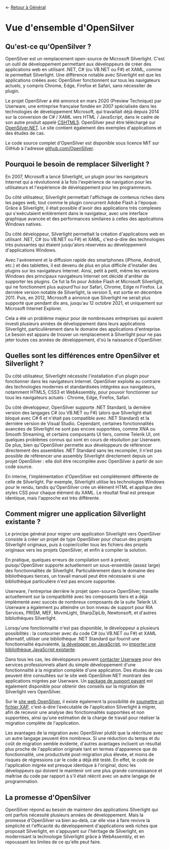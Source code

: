← [Retour à Général](/docs/9/1)

# Vue d'ensemble d'OpenSilver

## Qu'est-ce qu'OpenSilver ?

OpenSilver est un remplacement open-source de Microsoft Silverlight. C'est un outil de développement permettant aux développeurs de créer des applications web en utilisant .NET, C# (ou VB.NET ou F#) et XAML, comme le permettait Silverlight. Une différence notable avec Silverlight est que les applications créées avec OpenSilver fonctionnent sur tous les navigateurs actuels, y compris Chrome, Edge, Firefox et Safari, sans nécessiter de plugin.

Le projet OpenSilver a été annoncé en mars 2020 (Preview Technique) par Userware, une entreprise française fondée en 2007 spécialisée dans les technologies de développement Microsoft, qui travaillait déjà depuis 2014 sur la conversion de C# / XAML vers HTML / JavaScript, dans le cadre de son autre produit appelé [CSHTML5](http://cshtml5.com).
OpenSilver peut être téléchargé sur [OpenSilver.NET](https://OpenSilver.NET). Le site contient également des exemples d'applications et des études de cas.

Le code source complet d'OpenSilver est disponible sous licence MIT sur GitHub à l'adresse [github.com/OpenSilver](https://github.com/OpenSilver).

## Pourquoi le besoin de remplacer Silverlight ?

En 2007, Microsoft a lancé Silverlight, un plugin pour les navigateurs Internet qui a révolutionné à la fois l'expérience de navigation pour les utilisateurs et l'expérience de développement pour les programmeurs.

Du côté utilisateur, Silverlight permettait l'affichage de contenus riches dans les pages web, tout comme le plugin concurrent Adobe Flash à l'époque. Grâce à Silverlight, il était possible d'avoir des applications très complexes qui s'exécutaient entièrement dans le navigateur, avec une interface graphique avancée et des performances similaires à celles des applications Windows natives.

Du côté développeur, Silverlight permettait la création d'applications web en utilisant .NET, C# (ou VB.NET ou F#) et XAML, c'est-à-dire des technologies très puissantes qui étaient jusqu'alors réservées au développement d'applications Windows.

Avec l'avènement et la diffusion rapide des smartphones (iPhone, Android, etc.) et des tablettes, il est devenu de plus en plus difficile d'installer des plugins sur les navigateurs Internet. Ainsi, petit à petit, même les versions Windows des principaux navigateurs Internet ont décidé d'arrêter de supporter les plugins. Ce fut la fin pour Adobe Flash et Microsoft Silverlight, qui ne fonctionnent plus aujourd'hui sur Safari, Chrome, Edge ni Firefox. La dernière version notable de Silverlight, la version 5, est sortie en décembre 2011. Puis, en 2012, Microsoft a annoncé que Silverlight ne serait plus supporté que pendant dix ans, jusqu'au 12 octobre 2021, et uniquement sur Microsoft Internet Explorer.

Cela a été un problème majeur pour de nombreuses entreprises qui avaient investi plusieurs années de développement dans leurs applications Silverlight, particulièrement dans le domaine des applications d'entreprise. Le besoin est apparu de trouver un remplacement à Silverlight pour ne pas jeter toutes ces années de développement, d'où la naissance d'OpenSilver.

## Quelles sont les différences entre OpenSilver et Silverlight ?

Du côté utilisateur, Silverlight nécessite l'installation d'un plugin pour fonctionner dans les navigateurs Internet. OpenSilver exploite au contraire des technologies modernes et standardisées intégrées aux navigateurs, notamment HTML5, CSS3 et WebAssembly, pour pouvoir fonctionner sur tous les navigateurs actuels : Chrome, Edge, Firefox, Safari.

Du côté développeur, OpenSilver supporte .NET Standard, la dernière version des langages C# (ou VB.NET ou F#) (alors que Silverlight était bloqué avec C# 6 et n'était pas compatible avec .NET Standard) et la dernière version de Visual Studio. Cependant, certaines fonctionnalités avancées de Silverlight ne sont pas encore supportées, comme XNA ou Smooth Streaming, et certains composants UI tiers, comme Telerik UI, ont quelques problèmes connus qui sont en cours de résolution par Userware. De plus, bien qu'OpenSilver permette aux développeurs de référencer directement des assemblies .NET Standard sans les recompiler, il n'est pas possible de référencer une assembly Silverlight directement depuis un projet OpenSilver : elle doit être recompilée avec OpenSilver à partir de son code source.

En interne, l'implémentation d'OpenSilver est complètement différente de celle de Silverlight. Par exemple, Silverlight utilise les technologies Windows pour le rendu, tandis qu'OpenSilver crée un élément HTML et applique des styles CSS pour chaque élément du XAML. Le résultat final est presque identique, mais l'approche est très différente.

## Comment migrer une application Silverlight existante ?

Le principe général pour migrer une application Silverlight vers OpenSilver consiste à créer un projet de type OpenSilver pour chacun des projets Silverlight originaux, puis à copier/coller tous les fichiers des projets originaux vers les projets OpenSilver, et enfin à compiler la solution.

En pratique, quelques erreurs de compilation sont à prévoir, puisqu'OpenSilver supporte actuellement un sous-ensemble (assez large) des fonctionnalités de Silverlight. Particulièrement dans le domaine des bibliothèques tierces, un travail manuel peut être nécessaire si une bibliothèque particulière n'est pas encore supportée.

Userware, l'entreprise derrière le projet open-source OpenSilver, travaille actuellement sur la compatibilité avec les composants tiers et a déjà implémenté avec succès de nombreux composants de la suite Telerik UI. Userware a également pu atteindre un bon niveau de support pour RIA Services, PRISM, MEF, MvvmLight, SharpZipLib, Newtonsoft, et d'autres bibliothèques Silverlight.

Lorsqu'une fonctionnalité n'est pas disponible, le développeur a plusieurs possibilités : la contourner avec du code C# (ou VB.NET ou F#) et XAML alternatif, utiliser une bibliothèque .NET Standard qui fournit une fonctionnalité équivalente, [la développer en JavaScript](javascript-interop-and-libraries.md), ou [importer une bibliothèque JavaScript existante](javascript-interop-and-libraries.md#how-to-import-javascript-libraries).

Dans tous les cas, les développeurs peuvent [contacter Userware](https://www.opensilver.net/contact.aspx) pour des services professionnels allant du simple développement d'une fonctionnalité à la migration complète d'une application. Des études de cas peuvent être consultées sur le site web OpenSilver.NET montrant des applications migrées par Userware. Un [package de support payant](https://www.opensilver.net/links/migration-package.aspx) est également disponible pour obtenir des conseils sur la migration de Silverlight vers OpenSilver.

Sur le [site web OpenSilver](https://www.opensilver.net), il existe également la possibilité de [soumettre un fichier XAP](https://www.opensilver.net/migrate/upload-xap.aspx), c'est-à-dire l'exécutable de l'application Silverlight à migrer, afin de recevoir une analyse des fonctionnalités supportées et non supportées, ainsi qu'une estimation de la charge de travail pour réaliser la migration complète de l'application.

Les avantages de la migration avec OpenSilver plutôt que la réécriture avec un autre langage peuvent être nombreux. Si une réduction du temps et du coût de migration semble évidente, d'autres avantages incluent un résultat plus proche de l'application originale tant en termes d'apparence que de fonctionnalité, une productivité post-migration plus élevée, et moins de risques de régressions car le code a déjà été testé. En effet, le code de l'application migrée est presque identique à l'original, donc les développeurs qui doivent le maintenir ont une plus grande connaissance et maîtrise du code par rapport à s'il était réécrit avec un autre langage de programmation.

## La promesse d'OpenSilver

OpenSilver répond au besoin de maintenir des applications Silverlight qui ont parfois nécessité plusieurs années de développement. Mais la promesse d'OpenSilver va bien au-delà, car elle vise à faire revivre la simplicité et l'efficacité du développement d'applications web riches que proposait Silverlight, en s'appuyant sur l'héritage de Silverlight, en modernisant la technologie Silverlight grâce à WebAssembly, et en repoussant les limites de ce qu'elle peut faire.